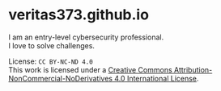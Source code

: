 # veritas373.github.io
I am an entry-level cybersecurity professional.<br>
I love to solve challenges.<br>

License: `CC BY-NC-ND 4.0`<br>
This work is licensed under a [Creative Commons Attribution-NonCommercial-NoDerivatives 4.0 International License](https://creativecommons.org/licenses/by-nc-nd/4.0/).
